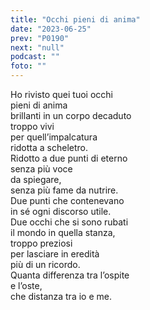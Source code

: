```yaml
---
title: "Occhi pieni di anima"
date: "2023-06-25"
prev: "P0190"
next: "null"
podcast: ""
foto: ""
---
```


Ho rivisto quei tuoi occhi  
pieni di anima  
brillanti in un corpo decaduto  
troppo vivi  
per quell’impalcatura   
ridotta a scheletro.  
Ridotto a due punti di eterno  
senza più voce  
da spiegare,  
senza più fame da nutrire.  
Due punti che contenevano  
in sé ogni discorso utile.  
Due occhi che si sono rubati  
il mondo in quella stanza,  
troppo preziosi  
per lasciare in eredità  
più di un ricordo.  
Quanta differenza tra l’ospite  
e l’oste,  
che distanza tra io e me.